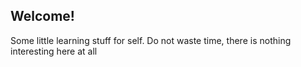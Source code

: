 ## Welcome!
Some little learning stuff for self.
Do not waste time, 
there is nothing interesting here at all